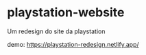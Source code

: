 # playstation-website
Um redesign do site da playstation

demo: https://playstation-redesign.netlify.app/
